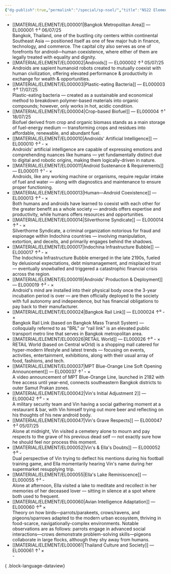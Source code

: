 ```yaml
---
{"dg-publish":true,"permalink":"/special/sp-nsel/","title":"NS22 Element Index","tags":["-special"]}
---
```


- [[MATERIAL/ELEMENT/EL000001\|Bangkok Metropolitan Area]] — EL000001 ↑³ 06/07/25<br>Bangkok, Thailand, one of the bustling city centers within continental Southeast Asia — positioned itself as one of few major hub in finance, technology, and commerce. The capital city also serves as one of forefronts for android—human coexistence, where either of them are legally treated with equality and dignity.
- [[MATERIAL/ELEMENT/EL000002\|Androids]] — EL000002 ↑³ 05/07/25<br>Androids are sapient humanoid robots created to mutually coexist with human civilization, offering elevated performance & productivity in exchange for wealth & opportunities.
- [[MATERIAL/ELEMENT/EL000003\|Plastic-eating Bacteria]] — EL000003 ↑⁰ 17/07/25<br>Plastic-eating bacteria — created as a sustainable and economical method to breakdown polymer-based materials into organic compounds; however, only works in hot, acidic condition.
- [[MATERIAL/ELEMENT/EL000004\|Crop-based Biofuel]] — EL000004 ↑¹ 18/07/25<br>Biofuel derived from crop and organic biomass stands as a main storage of fuel-energy medium — transforming crops and residues into affordable, renewable, and abundant fuel.
- [[MATERIAL/ELEMENT/EL000010\|Androids' Artificial Intelligence]] — EL000010 ↑³ \- ×<br>Androids' artificial intelligence are capable of expressing emotions and comprehending nuances like humans — yet fundamentally distinct due to digital and robotic origins, making them logically-driven in nature.
- [[MATERIAL/ELEMENT/EL000011\|Android Sustenance & Requirements]] — EL000011 ↑¹ \- ×<br>Androids, like any working machine or organisms, require regular intake of fuel and water — along with diagnostics and maintenance to ensure proper functioning.
- [[MATERIAL/ELEMENT/EL000013\|Human—Android Coexistence]] — EL000013 ↑³ \- ×<br>Both humans and androids have learned to coexist with each other for the greater benefit as a whole society — androids offers expertise and productivity, while humans offers resources and opportunities.
- [[MATERIAL/ELEMENT/EL000014\|Silverthorne Syndicate]] — EL000014 ↑³ \- ×<br>Silverthorne Syndicate, a criminal organization notorious for fraud and espionage within Indochina countries — involving manipulation, extortion, and deceits, and primarily engages behind the shadows.
- [[MATERIAL/ELEMENT/EL000017\|Indochina Infrastructure Bubble]] — EL000017 ↑³ \- ×<br>The Indochina Infrastructure Bubble emerged in the late 2190s, fueled by delusional expectations, debt mismanagement, and misplaced trust — eventually snowballed and triggered a catastrophic financial crisis across the region.
- [[MATERIAL/ELEMENT/EL000019\|Androids' Production & Deployment]] — EL000019 ↑² \- ×<br>Android's mind are installed into their physical body once the 3-year incubation period is over — are then officially deployed to the society with full autonomy and independence, but has financial obligations to pay back to their manufacturer.
- [[MATERIAL/ELEMENT/EL000024\|Bangkok Rail Link]] — EL000024 ↑⁰ \- ×<br>Bangkok Rail Link (based on Bangkok Mass Transit System) — colloquially referred to as "BRL" or "rail link" is an elevated public transport metro line that serves in Bangkok metropolitan area.
- [[MATERIAL/ELEMENT/EL000026\|RETAiL World]] — EL000026 ↑⁰ \- ×<br>RETAiL World (based on Central wOrld) is a shopping mall catered for hyper-modern lifestyle and latest trends — focusing on events, activities, entertainment, exhibitions, along with their usual array of food, fashions, and tech.
- [[MATERIAL/ELEMENT/EL000037\|MPT Blue-Orange Line Soft Opening Announcement]] — EL000037 ↑¹ \- ×<br>A video announcement of MPT Blue-Orange Line, launched in 2182 with free access until year-end, connects southeastern Bangkok districts to outer Samut Prakan zones.
- [[MATERIAL/ELEMENT/EL000042\|Vin's Initial Adjustment 2]] — EL000042 ↑⁰ \- ×<br>A military security team and Vin having a social gathering moment at a restaurant & bar, with Vin himself trying out more beer and reflecting on his thoughts of his new android body.
- [[MATERIAL/ELEMENT/EL000047\|Vin's Grave Respects]] — EL000047 ↑² 05/07/25<br>Alone at midnight, Vin visited a cemetery alone to mourn and pay respects to the grave of his previous dead self — not exactly sure how he should feel nor process this moment.
- [[MATERIAL/ELEMENT/EL000052\|Vin's & Ella's Doubts]] — EL000052 ↑⁰ \-<br>Dual perspective of Vin trying to deflect his mentions during his football training game, and Ella momentarily hearing Vin's name during her supermarket resupplying trip.
- [[MATERIAL/ELEMENT/EL000055\|Ella's Lake Reminiscence]] — EL000055 ↑² \-<br>Alone at afternoon, Ella visited a lake to meditate and recollect in her memories of her deceased lover — sitting in silence at a spot where both used to frequent.
- [[MATERIAL/ELEMENT/EL000060\|Avian Intelligence Adaptation]] — EL000060 ↑⁰  ×<br>Theory on how birds—parrots/parakeets, crows/ravens, and pigeons/sparrows adapted to the modern urban ecosystem, thriving in food-scarce, navigationally-complex environments. Notable observations are as follows: parrots engage in advanced social interactions—crows demonstrate problem-solving skills—pigeons collaborate in large flocks, although they shy away from humans.
- [[MATERIAL/ELEMENT/EL000061\|Thailand Culture and Society]] — EL000061 ↑¹  ×<br>\-

{ .block-language-dataview}
